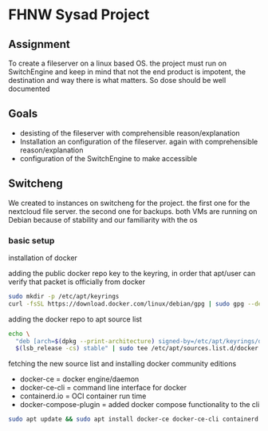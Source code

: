 # FHNW Sysad Project 

## Assignment
To create a fileserver on a linux based OS. the project must run on SwitchEngine and keep in mind that not the end product is impotent, the destination  and way there is what matters. So dose should be well documented

## Goals

* desisting of the fileserver with comprehensible reason/explanation
* Installation an configuration of the fileserver. again with comprehensible reason/explanation
* configuration of the SwitchEngine to make accessible

## Switcheng
We created to instances on switcheng for the project. the first one for the nextcloud file server. the second one for backups. both VMs are running on Debian because of stability and our familiarity with the os

### basic setup
installation of docker

adding the public docker repo key to the keyring, in order that apt/user can verify that packet is officially from docker

```bash
sudo mkdir -p /etc/apt/keyrings
curl -fsSL https://download.docker.com/linux/debian/gpg | sudo gpg --dearmor -o /etc/apt/keyrings/docker.gpg
```

adding the docker repo to apt source list

```bash
echo \
  "deb [arch=$(dpkg --print-architecture) signed-by=/etc/apt/keyrings/docker.gpg] https://download.docker.com/linux/debian \
  $(lsb_release -cs) stable" | sudo tee /etc/apt/sources.list.d/docker.list > /dev/null
```
fetching the new source list and installing docker community editions
* docker-ce = docker engine/daemon
* docker-ce-cli = command line interface for docker
* containerd.io = OCI container run time
* docker-compose-plugin = added docker compose functionality to the cli

```bash
sudo apt update && sudo apt install docker-ce docker-ce-cli containerd.io docker-compose-plugin
```